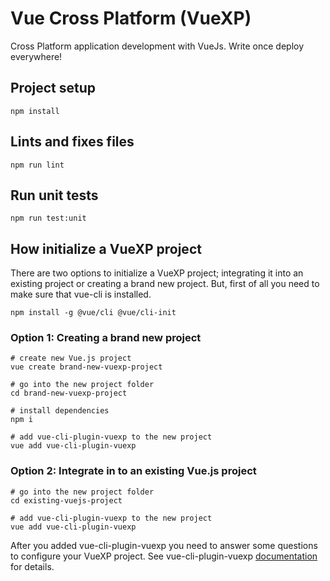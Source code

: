 # Vue Cross Platform (VueXP)

Cross Platform application development with VueJs. Write once deploy everywhere!

## Project setup
```
npm install
```

## Lints and fixes files
```
npm run lint
```

## Run unit tests
```
npm run test:unit
```

## How initialize a VueXP project

There are two options to initialize a VueXP project;  integrating it into an existing project or creating a brand new project. But, first of all you need to make sure that vue-cli is installed. 

```  
npm install -g @vue/cli @vue/cli-init
```

### Option 1: Creating a brand new project 
```
# create new Vue.js project
vue create brand-new-vuexp-project

# go into the new project folder
cd brand-new-vuexp-project

# install dependencies
npm i

# add vue-cli-plugin-vuexp to the new project
vue add vue-cli-plugin-vuexp
```

### Option 2: Integrate in to an existing Vue.js project
``` 
# go into the new project folder
cd existing-vuejs-project 

# add vue-cli-plugin-vuexp to the new project
vue add vue-cli-plugin-vuexp
``` 

After you added vue-cli-plugin-vuexp you need to answer some questions to configure your VueXP project. See vue-cli-plugin-vuexp [documentation](https://github.com/vuexp/vue-cli-plugin-vuexp) for details. 
